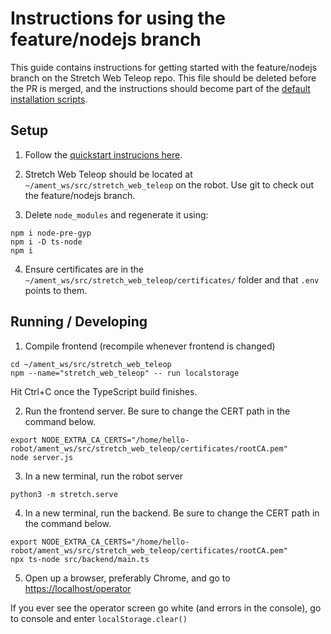 # Instructions for using the feature/nodejs branch

This guide contains instructions for getting started with the feature/nodejs branch on the Stretch Web Teleop repo. This file should be deleted before the PR is merged, and the instructions should become part of the [default installation scripts](https://github.com/hello-robot/stretch_install/).

## Setup

 1. Follow the [quickstart instrucions here](https://github.com/hello-robot/stretchpy/?tab=readme-ov-file#quickstart).

 2. Stretch Web Teleop should be located at `~/ament_ws/src/stretch_web_teleop` on the robot. Use git to check out the feature/nodejs branch.

 3. Delete `node_modules` and regenerate it using:

```
npm i node-pre-gyp
npm i -D ts-node
npm i
```

 4. Ensure certificates are in the `~/ament_ws/src/stretch_web_teleop/certificates/` folder and that `.env` points to them.

## Running / Developing

1. Compile frontend (recompile whenever frontend is changed)
```
cd ~/ament_ws/src/stretch_web_teleop
npm --name="stretch_web_teleop" -- run localstorage
```
Hit Ctrl+C once the TypeScript build finishes.

2. Run the frontend server. Be sure to change the CERT path in the command below.
```
export NODE_EXTRA_CA_CERTS="/home/hello-robot/ament_ws/src/stretch_web_teleop/certificates/rootCA.pem"
node server.js
```

3. In a new terminal, run the robot server
```
python3 -m stretch.serve
```

4. In a new terminal, run the backend. Be sure to change the CERT path in the command below.
```
export NODE_EXTRA_CA_CERTS="/home/hello-robot/ament_ws/src/stretch_web_teleop/certificates/rootCA.pem"
npx ts-node src/backend/main.ts
```

5. Open up a browser, preferably Chrome, and go to [https://localhost/operator](https://localhost/operator)

If you ever see the operator screen go white (and errors in the console), go to console and enter `localStorage.clear()`
